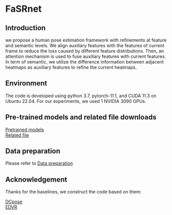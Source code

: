 # FaSRnet
## Introduction
 we propose a human pose estimation framework with refinements at feature and semantic levels. 
 We align auxiliary features with the features of current frame to reduce the loss caused by different feature distributions. 
 Then, an attention mechanism is used to fuse auxiliary features with current features. In term of semantic, 
 we utilize the difference information between adjacent heatmaps as auxiliary features to refine the current heatmaps.


## Environment
The code is developed using python 3.7, pytorch-11.1, and CUDA 11.3 on Ubuntu 22.04. 
For our experiments, we used 1 NVIDIA 3090 GPUs.


## Pre-trained models and related file downloads
[Pretrained models](https://drive.google.com/file/d/1eD0oENp4_NKpodaTZs2P9c4TXjZ8nbdg/view?usp=sharing)  
[Related file](https://drive.google.com/file/d/1YV0-caNYlWoc_88nZLTnNXEZh_seM8CN/view?usp=share_link)  


## Data preparation
Please refer to [Data preparation](https://github.com/Pose-Group/DCPose/blob/main/docs/Installation.md)  


## Acknowledgement
Thanks for the baselines, we construct the code based on them:

[DCpose](https://github.com/Pose-Group/DCPose)  
[EDVR](https://github.com/xinntao/EDVR)  
